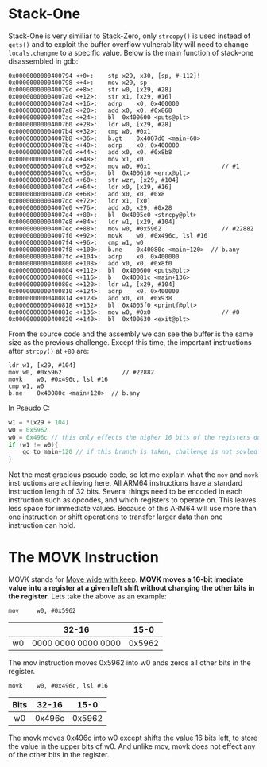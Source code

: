 # Stack-One

Stack-One is very similiar to Stack-Zero, only `strcopy()` is used instead of `gets()` and to exploit the buffer overflow vulnerability will need to change `locals.changme` to a specific value. Below is the main function of stack-one disassembled in gdb:

``` 
0x0000000000400794 <+0>:	stp	x29, x30, [sp, #-112]!
0x0000000000400798 <+4>:	mov	x29, sp
0x000000000040079c <+8>:	str	w0, [x29, #28]
0x00000000004007a0 <+12>:	str	x1, [x29, #16]
0x00000000004007a4 <+16>:	adrp	x0, 0x400000
0x00000000004007a8 <+20>:	add	x0, x0, #0x868
0x00000000004007ac <+24>:	bl	0x400600 <puts@plt>
0x00000000004007b0 <+28>:	ldr	w0, [x29, #28]
0x00000000004007b4 <+32>:	cmp	w0, #0x1
0x00000000004007b8 <+36>:	b.gt	0x4007d0 <main+60>
0x00000000004007bc <+40>:	adrp	x0, 0x400000
0x00000000004007c0 <+44>:	add	x0, x0, #0x8b8
0x00000000004007c4 <+48>:	mov	x1, x0
0x00000000004007c8 <+52>:	mov	w0, #0x1                   	// #1
0x00000000004007cc <+56>:	bl	0x400610 <errx@plt>
0x00000000004007d0 <+60>:	str	wzr, [x29, #104]
0x00000000004007d4 <+64>:	ldr	x0, [x29, #16]
0x00000000004007d8 <+68>:	add	x0, x0, #0x8
0x00000000004007dc <+72>:	ldr	x1, [x0]
0x00000000004007e0 <+76>:	add	x0, x29, #0x28
0x00000000004007e4 <+80>:	bl	0x4005e0 <strcpy@plt>
0x00000000004007e8 <+84>:	ldr	w1, [x29, #104]
0x00000000004007ec <+88>:	mov	w0, #0x5962                	// #22882
0x00000000004007f0 <+92>:	movk	w0, #0x496c, lsl #16
0x00000000004007f4 <+96>:	cmp	w1, w0
0x00000000004007f8 <+100>:	b.ne	0x40080c <main+120>  // b.any
0x00000000004007fc <+104>:	adrp	x0, 0x400000
0x0000000000400800 <+108>:	add	x0, x0, #0x8f0
0x0000000000400804 <+112>:	bl	0x400600 <puts@plt>
0x0000000000400808 <+116>:	b	0x40081c <main+136>
0x000000000040080c <+120>:	ldr	w1, [x29, #104]
0x0000000000400810 <+124>:	adrp	x0, 0x400000
0x0000000000400814 <+128>:	add	x0, x0, #0x938
0x0000000000400818 <+132>:	bl	0x4005f0 <printf@plt>
0x000000000040081c <+136>:	mov	w0, #0x0                   	// #0
0x0000000000400820 <+140>:	bl	0x400630 <exit@plt>
```

From the source code and the assembly we can see the buffer is the same size as the previous challenge. Except this time, the important instructions after `strcpy()` at `+80` are:

```
ldr	w1, [x29, #104]
mov	w0, #0x5962                	// #22882
movk	w0, #0x496c, lsl #16
cmp	w1, w0
b.ne	0x40080c <main+120>  // b.any
```

In Pseudo C:
```c
w1 = *(x29 + 104)
w0 = 0x5962 
w0 = 0x496c // this only effects the higher 16 bits of the registers due to the lsl #16
if (w1 != w0){
    go to main+120 // if this branch is taken, challenge is not sovled
}
```
Not the most gracious pseudo code, so let me explain what the `mov` and `movk` instructions are achieving here. All ARM64 instructions have a standard instruction length of 32 bits. Several things need to be encoded in each instruction such as opcodes, and which registers to operate on. This leaves less space for immediate values. Because of this ARM64 will use more than one instruction or shift operations to transfer larger data than one instruction can hold.

# The MOVK Instruction

MOVK stands for [Move wide with keep](https://developer.arm.com/documentation/ddi0602/2022-09/Base-Instructions/MOVK--Move-wide-with-keep-?lang=en). **MOVK moves a 16-bit imediate value into a register at a given left shift without changing the other bits in the register.** Lets take the above as an example:

```
mov	    w0, #0x5962                
```
| | 32-16 | 15-0 |
| :----:| :----: | :---: |
| w0| 0000 0000 0000 0000 | 0x5962 |

The mov instruction moves 0x5962 into w0 ands zeros all other bits in the register.

```
movk	w0, #0x496c, lsl #16               
```
| Bits| 32-16 | 15-0 |
| :----:| :----: | :---: |
| w0| 0x496c | 0x5962 |

The movk moves 0x496c into w0 except shifts the value 16 bits left, to store the value in the upper bits of w0. And unlike mov, movk does not effect any of the other bits in the register.

